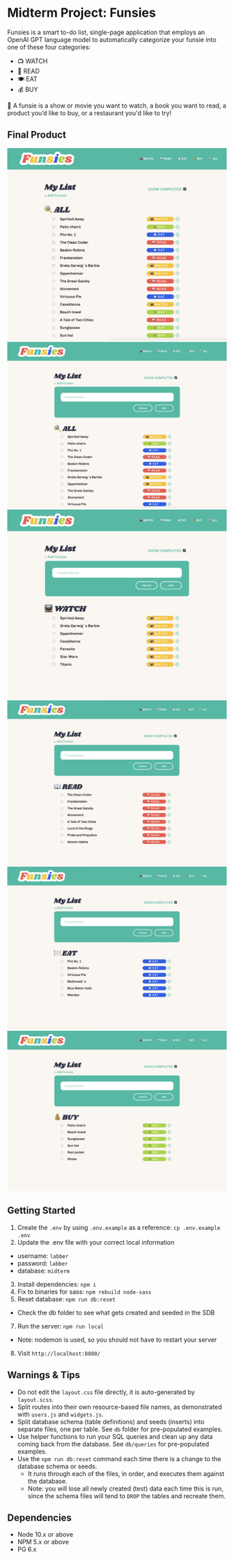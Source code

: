 # Midterm Project: Funsies

Funsies is a smart to-do list, single-page application that employs an OpenAI GPT language model to automatically categorize your funsie into one of these four categories:

- 📺 WATCH
- 📖 READ
- 🍽️ EAT
- 💰 BUY

🍭 A funsie is a show or movie you want to watch, a book you want to read, a product you’d like to buy, or a restaurant you'd like to try!

## Final Product
!["'🍭 ALL' view, add funsie form up"](/docs/all-form-up.png)
!["'🍭 ALL' view, add funsie form down"](/docs/all-form-down.png)
!["'📺 WATCH' view"](/docs/watch.png)
!["'📖 READ' view"](/docs/read.png)
!["'🍽️ EAT' view"](/docs/eat.png)
!["'💰 BUY' view"](/docs/buy.png)

## Getting Started

1. Create the `.env` by using `.env.example` as a reference: `cp .env.example .env`
2. Update the .env file with your correct local information 
  - username: `labber` 
  - password: `labber` 
  - database: `midterm`
3. Install dependencies: `npm i`
4. Fix to binaries for sass: `npm rebuild node-sass`
5. Reset database: `npm run db:reset`
  - Check the db folder to see what gets created and seeded in the SDB
7. Run the server: `npm run local`
  - Note: nodemon is used, so you should not have to restart your server
8. Visit `http://localhost:8080/`

## Warnings & Tips

- Do not edit the `layout.css` file directly, it is auto-generated by `layout.scss`.
- Split routes into their own resource-based file names, as demonstrated with `users.js` and `widgets.js`.
- Split database schema (table definitions) and seeds (inserts) into separate files, one per table. See `db` folder for pre-populated examples. 
- Use helper functions to run your SQL queries and clean up any data coming back from the database. See `db/queries` for pre-populated examples.
- Use the `npm run db:reset` command each time there is a change to the database schema or seeds. 
  - It runs through each of the files, in order, and executes them against the database. 
  - Note: you will lose all newly created (test) data each time this is run, since the schema files will tend to `DROP` the tables and recreate them.

## Dependencies

- Node 10.x or above
- NPM 5.x or above
- PG 6.x

